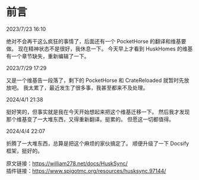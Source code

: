 # 前言

2023/7/23 16:10

绝对不会再干这么疯狂的事情了，后面还有一个 PocketHorse 的翻译和维基要做。
现在精神状态不是很好，我休息一下。
今天早上才看到 HuskHomes 的维基有一个章节缺失，重新编辑了一下。

2023/7/29 17:29

又是一个维基告一段落了，剩下的 PocketHorse 和 CrateReloaded 就暂时先放放吧。
我太累了，最近发生了很多事，我甚至都来不及处理。

2024/4/1 21:38

挺好笑的，但事实就是我在今天开始想起来把这个维基迁移一下。
然后我才发现那个维基变了一大堆东西，又得重新翻译。挺累的。
但愿这一切都值得。

2024/4/4 22:07

折腾了一大堆东西，总算是把这个麻烦的家伙搞定了。
顺便升级了一下 Docsify 框架，挺好的。

原文链接：https://william278.net/docs/HuskSync/    
插件链接：https://www.spigotmc.org/resources/husksync.97144/